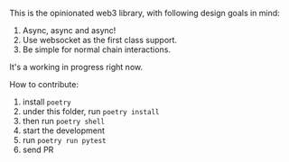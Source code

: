 This is the opinionated web3 library, with following design goals in mind:
1. Async, async and async!
2. Use websocket as the first class support.
3. Be simple for normal chain interactions.

It's a working in progress right now.



How to contribute:

1. install `poetry`
2. under this folder, run `poetry install`
3. then run `poetry shell`
4. start the development
5. run `poetry run pytest`
6. send PR
